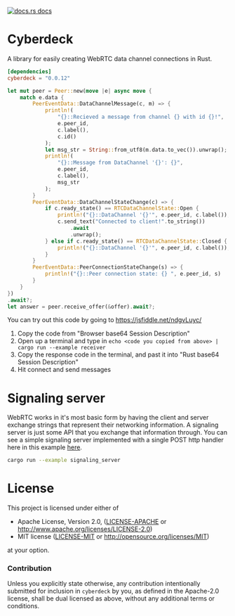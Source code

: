 <a href="https://docs.rs/cyberdeck"><img src="https://img.shields.io/badge/docs-latest-blue.svg?style=flat-square" alt="docs.rs docs" /></a>

# Cyberdeck
A library for easily creating WebRTC data channel connections in Rust.

```toml
[dependencies]
cyberdeck = "0.0.12"
```

```rust
let mut peer = Peer::new(move |e| async move {
    match e.data {
        PeerEventData::DataChannelMessage(c, m) => {
            println!(
                "{}::Recieved a message from channel {} with id {}!",
                e.peer_id,
                c.label(),
                c.id()
            );
            let msg_str = String::from_utf8(m.data.to_vec()).unwrap();
            println!(
                "{}::Message from DataChannel '{}': {}",
                e.peer_id,
                c.label(),
                msg_str
            );
        }
        PeerEventData::DataChannelStateChange(c) => {
            if c.ready_state() == RTCDataChannelState::Open {
                println!("{}::DataChannel '{}'", e.peer_id, c.label());
                c.send_text("Connected to client!".to_string())
                    .await
                    .unwrap();
            } else if c.ready_state() == RTCDataChannelState::Closed {
                println!("{}::DataChannel '{}'", e.peer_id, c.label());
            }
        }
        PeerEventData::PeerConnectionStateChange(s) => {
            println!("{}::Peer connection state: {} ", e.peer_id, s)
        }
    }
})
.await?;
let answer = peer.receive_offer(&offer).await?;
```

You can try out this code by going to https://jsfiddle.net/ndgvLuyc/

1. Copy the code from "Browser base64 Session Description"
2. Open up a terminal and type in `echo <code you copied from above> | cargo run --example receiver`
3. Copy the response code in the terminal, and past it into "Rust base64 Session Description"
4. Hit connect and send messages

# Signaling server

WebRTC works in it's most basic form by having the client and server exchange strings that represent their networking information.  A signaling server is just some API that you exchange that information through. You can see a simple signaling server implemented with a single POST http handler here in this example [here](https://github.com/richardanaya/cyberdeck/blob/master/examples/signaling_server.rs).

```bash
cargo run --example signaling_server
```

# License

This project is licensed under either of

 * Apache License, Version 2.0, ([LICENSE-APACHE](LICENSE-APACHE) or
   http://www.apache.org/licenses/LICENSE-2.0)
 * MIT license ([LICENSE-MIT](LICENSE-MIT) or
   http://opensource.org/licenses/MIT)

at your option.

### Contribution

Unless you explicitly state otherwise, any contribution intentionally submitted
for inclusion in `cyberdeck` by you, as defined in the Apache-2.0 license, shall be
dual licensed as above, without any additional terms or conditions.

